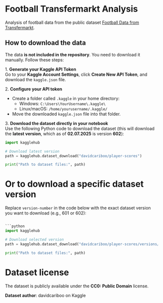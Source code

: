 # Football Transfermarkt Analysis

Analysis of football data from the public dataset [Football Data from Transfermarkt](https://www.kaggle.com/datasets/davidcariboo/player-scores/data).

## How to download the data

The data **is not included in the repository**. You need to download it manually. Follow these steps:

1️. **Generate your Kaggle API Token**  
Go to your **Kaggle Account Settings**, click **Create New API Token**, and download the `kaggle.json` file.

2️. **Configure your API token**  
- Create a folder called `.kaggle` in your home directory:
  - Windows: `C:\Users\YourUsername\.kaggle\`
  - Linux/macOS: `/home/yourusername/.kaggle/`
- Move the downloaded `kaggle.json` file into that folder.

3️. **Download the dataset directly in your notebook**  
Use the following Python code to download the dataset (this will download the **latest version**, which as of **02.07.2025** is version **602**):

```python
import kagglehub

# Download latest version
path = kagglehub.dataset_download("davidcariboo/player-scores")

print("Path to dataset files:", path)

```
# Or to download a **specific dataset version**
Replace `version-number` in the code below with the exact dataset version you want to download (e.g., 601 or 602):
```python

```python
import kagglehub

# Download selected version
path = kagglehub.dataset_download("davidcariboo/player-scores/versions/version-number")

print("Path to dataset files:", path)

```
# Dataset license
The dataset is publicly available under the **CC0: Public Domain** license.

**Dataset author**: davidcariboo on Kaggle
